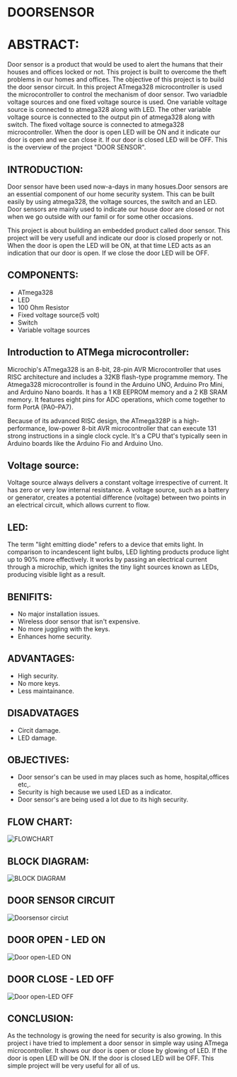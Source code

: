 # DOORSENSOR
# ABSTRACT:
Door sensor is a product that would be used to alert the humans that their houses and offices locked or not. This project is built to overcome the theft problems in our homes and offices. The objective of this project is to build the door sensor circuit. In this project ATmega328 microcontroller is used the microcontroller to control the mechanism of door sensor. Two variadble voltage sources and one fixed voltage source is used. One variable voltage source is connected to atmega328 along with LED. The other variable voltage source is connected to the output pin of atmega328 along with switch. The fixed voltage source is connected to atmega328 microcontroller. When the door is open LED will be ON and it indicate our door is open and we can close it. If our door is closed LED will be OFF. This is the overview of the project "DOOR SENSOR".

## INTRODUCTION:

Door sensor have been used now-a-days in many hosues.Door sensors are an essential component of our home security system. This can be built easily by using atmega328, the voltage sources, the switch and an LED. Door sensors are mainly used to indicate our house door are closed or not when we go outside with our famil or for some other occasions. 

This project is about building an embedded product called door sensor. This project will be very usefull and indicate our door is closed properly or not. When the door is open the LED will be ON, at that time LED acts as an indication that our door is open. If we close the door LED will be OFF.

## COMPONENTS:

* ATmega328
* LED
* 100 Ohm Resistor
* Fixed voltage source(5 volt)
* Switch
* Variable voltage sources

## Introduction to ATMega microcontroller:

Microchip's ATmega328 is an 8-bit, 28-pin AVR Microcontroller that uses RISC architecture and includes a 32KB flash-type programme memory. The Atmega328 microcontroller is found in the Arduino UNO, Arduino Pro Mini, and Arduino Nano boards. It has a 1 KB EEPROM memory and a 2 KB SRAM memory. It features eight pins for ADC operations, which come together to form PortA (PA0–PA7).

Because of its advanced RISC design, the ATmega328P is a high-performance, low-power 8-bit AVR microcontroller that can execute 131 strong instructions in a single clock cycle. It's a CPU that's typically seen in Arduino boards like the Arduino Fio and Arduino Uno.

## Voltage source:

Voltage source always delivers a constant voltage irrespective of current. It has zero or very low internal resistance. A voltage source, such as a battery or generator, creates a potential difference (voltage) between two points in an electrical circuit, which allows current to flow.

## LED:

The term "light emitting diode" refers to a device that emits light. In comparison to incandescent light bulbs, LED lighting products produce light up to 90% more effectively. It works by passing an electrical current through a microchip, which ignites the tiny light sources known as LEDs, producing visible light as a result.
 
## BENIFITS:

* No major installation issues.
* Wireless door sensor that isn't expensive.
* No more juggling with the keys.
* Enhances home security.

## ADVANTAGES:

* High security.
* No more keys.
* Less maintainance.

## DISADVATAGES

* Circit damage.
* LED damage.

## OBJECTIVES:

* Door sensor's can be used in may places such as home, hospital,offices etc,.
* Security is high because we used LED as a indicator.
* Door sensor's are being used a lot due to its high security.

## FLOW CHART:
 
 ![FLOWCHART](https://user-images.githubusercontent.com/101352498/164706707-ba8c1da6-6028-4b44-b6e4-2f04f263f435.png)

 
## BLOCK DIAGRAM:

![BLOCK DIAGRAM](https://user-images.githubusercontent.com/101352498/164707972-385f42ef-894d-4ee4-9ad5-59a2bb446164.png)
## DOOR SENSOR CIRCUIT

![Doorsensor circiut](https://user-images.githubusercontent.com/101352498/164416085-0780e9d2-b80d-43da-a8d2-f5a7210a6d66.png)

## DOOR OPEN - LED ON

![Door open-LED ON](https://user-images.githubusercontent.com/101352498/164416289-32b33b43-d758-43f9-86e0-cde4160ca650.png)

## DOOR CLOSE - LED OFF

![Door open-LED OFF](https://user-images.githubusercontent.com/101352498/164416410-24e8d049-f717-481d-88d8-1e55b9c205e0.png)





## CONCLUSION:

As the technology is growing the need for security is also growing. In this project i have tried to implement a door sensor in simple way using ATmega microcontroller. It shows our door is open or close by glowing of LED. If the door is open LED will be ON. If the door is closed LED will be OFF. This simple project will be very useful for all of us.

